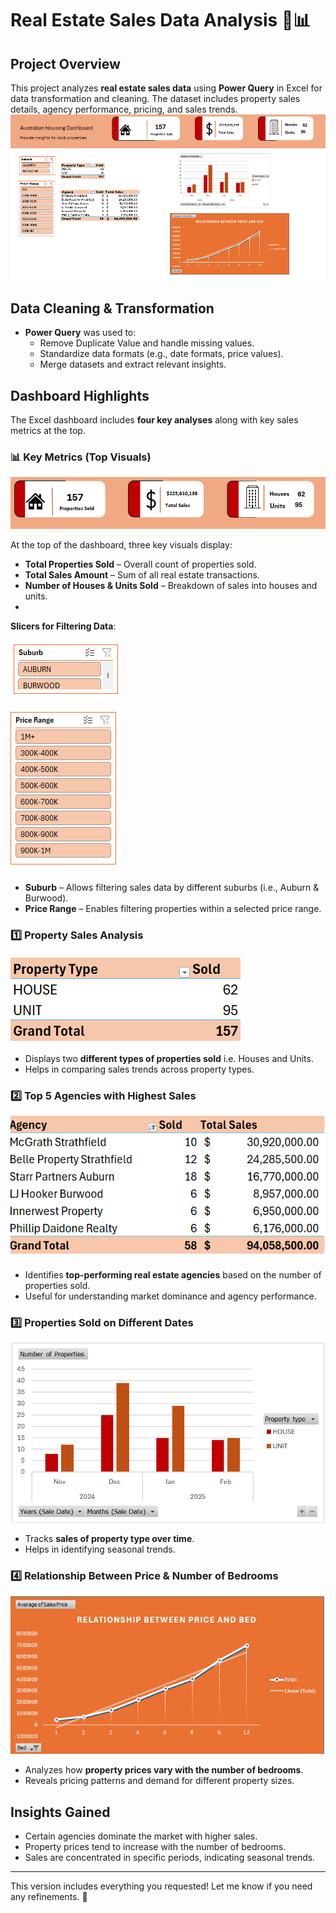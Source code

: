 # Real Estate Sales Data Analysis 🏡📊  

## Project Overview  
This project analyzes **real estate sales data** using **Power Query** in Excel for data transformation and cleaning. The dataset includes property sales details, agency performance, pricing, and sales trends.  
![image alt](https://github.com/bbudha77/Excel-project-2/blob/ed1c76db23b4d7eadd3fdf4cde450c313b0514d2/Screenshot%202025-03-02%20213934.png)

## Data Cleaning & Transformation  
- **Power Query** was used to:
  - Remove Duplicate Value and handle missing values.  
  - Standardize data formats (e.g., date formats, price values).  
  - Merge datasets and extract relevant insights.  

## Dashboard Highlights  
The Excel dashboard includes **four key analyses** along with key sales metrics at the top.  

### 📊 Key Metrics (Top Visuals)  

![image alt](https://github.com/bbudha77/Excel-project-2/blob/c96e4fa3384942a8ed54443293ec20557db5cd59/Screenshot%202025-03-02%20214554.png)

At the top of the dashboard, three key visuals display:  
- **Total Properties Sold** – Overall count of properties sold.  
- **Total Sales Amount** – Sum of all real estate transactions.  
- **Number of Houses & Units Sold** – Breakdown of sales into houses and units.
- 
 **Slicers for Filtering Data**:
  
  ![image alt](https://github.com/bbudha77/Excel-project-2/blob/2dd2cc786d239bddf8f48543fbb18d1f8ad8c39a/Screenshot%202025-03-02%20220039.png)
  
  - **Suburb** – Allows filtering sales data by different suburbs (i.e., Auburn & Burwood).  
  - **Price Range** – Enables filtering properties within a selected price range.

### 1️⃣ Property Sales Analysis  

![image alt](https://github.com/bbudha77/Excel-project-2/blob/230510f0899addf9cfab6b7fb2697e4df1f39d9e/Screenshot%202025-03-02%20212852.png)
- Displays two **different types of properties sold** i.e. Houses and Units.  
- Helps in comparing sales trends across property types.  

### 2️⃣ Top 5 Agencies with Highest Sales  

![image alt](https://github.com/bbudha77/Excel-project-2/blob/d9b48a537ab57066c7b3141806e939f4c296f1d8/Screenshot%202025-03-02%20212905.png)

- Identifies **top-performing real estate agencies** based on the number of properties sold.  
- Useful for understanding market dominance and agency performance.  

### 3️⃣ Properties Sold on Different Dates  

![image alt](https://github.com/bbudha77/Excel-project-2/blob/8ca17b136dfbf30b2bd6095fda7830940c6cb064/Screenshot%202025-03-02%20212917.png)
- Tracks **sales of property type over time**.  
- Helps in identifying seasonal trends.
  

### 4️⃣ Relationship Between Price & Number of Bedrooms  

![image alt](https://github.com/bbudha77/Excel-project-2/blob/42b18ce0323058d24ebeae1900ce2bd2656f1655/Screenshot%202025-03-02%20213904.png)
- Analyzes how **property prices vary with the number of bedrooms**.  
- Reveals pricing patterns and demand for different property sizes.  

## Insights Gained  
- Certain agencies dominate the market with higher sales.  
- Property prices tend to increase with the number of bedrooms.  
- Sales are concentrated in specific periods, indicating seasonal trends.  

---

This version includes everything you requested! Let me know if you need any refinements. 🚀
